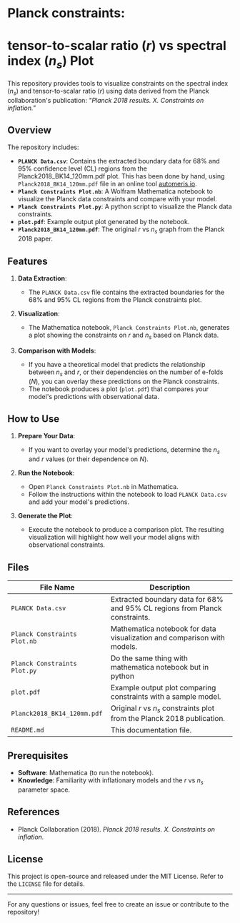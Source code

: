 # Planck constraints: 
# tensor-to-scalar ratio ($r$) vs spectral index ($n_s$) Plot

This repository provides tools to visualize constraints on the spectral index ($n_s$) and tensor-to-scalar ratio ($r$) using data derived from the Planck collaboration's publication: *"Planck 2018 results. X. Constraints on inflation."*

## Overview

The repository includes:
- **`PLANCK Data.csv`**: Contains the extracted boundary data for 68% and 95% confidence level (CL) regions from the Planck2018_BK14_120mm.pdf plot. This has been done by hand, using `Planck2018_BK14_120mm.pdf` file in an online tool [automeris.io](https://automeris.io).
- **`Planck Constraints Plot.nb`**: A Wolfram Mathematica notebook to visualize the Planck data constraints and compare with your model.
- **`Planck Constraints Plot.py`**: A python script to visualize the Planck data constraints.
- **`plot.pdf`**: Example output plot generated by the notebook.
- **`Planck2018_BK14_120mm.pdf`**: The original $r$ vs $n_s$ graph from the Planck 2018 paper.

## Features

1. **Data Extraction**:
   - The `PLANCK Data.csv` file contains the extracted boundaries for the 68% and 95% CL regions from the Planck constraints plot.

2. **Visualization**:
   - The Mathematica notebook, `Planck Constraints Plot.nb`, generates a plot showing the constraints on $r$ and $n_s$ based on Planck data.

3. **Comparison with Models**:
   - If you have a theoretical model that predicts the relationship between $n_s$ and $r$, or their dependencies on the number of e-folds ($N$), you can overlay these predictions on the Planck constraints.
   - The notebook produces a plot (`plot.pdf`) that compares your model's predictions with observational data.

## How to Use

1. **Prepare Your Data**:
   - If you want to overlay your model's predictions, determine the $n_s$ and $r$ values (or their dependence on $N$).
   
2. **Run the Notebook**:
   - Open `Planck Constraints Plot.nb` in Mathematica.
   - Follow the instructions within the notebook to load `PLANCK Data.csv` and add your model's predictions.

3. **Generate the Plot**:
   - Execute the notebook to produce a comparison plot. The resulting visualization will highlight how well your model aligns with observational constraints.

## Files

| File Name                  | Description                                                                 |
|----------------------------|-----------------------------------------------------------------------------|
| `PLANCK Data.csv`          | Extracted boundary data for 68% and 95% CL regions from Planck constraints. |
| `Planck Constraints Plot.nb` | Mathematica notebook for data visualization and comparison with models.      |
| `Planck Constraints Plot.py` | Do the same thing with mathematica notebook but in python      |
| `plot.pdf`                 | Example output plot comparing constraints with a sample model.              |
| `Planck2018_BK14_120mm.pdf`| Original $r$ vs $n_s$ constraints plot from the Planck 2018 publication.    |
| `README.md`                | This documentation file.                                                   |

## Prerequisites

- **Software**: Mathematica (to run the notebook).
- **Knowledge**: Familiarity with inflationary models and the $r$ vs $n_s$ parameter space.

## References

- Planck Collaboration (2018). *Planck 2018 results. X. Constraints on inflation.*

## License

This project is open-source and released under the MIT License. Refer to the `LICENSE` file for details.

---
For any questions or issues, feel free to create an issue or contribute to the repository!
